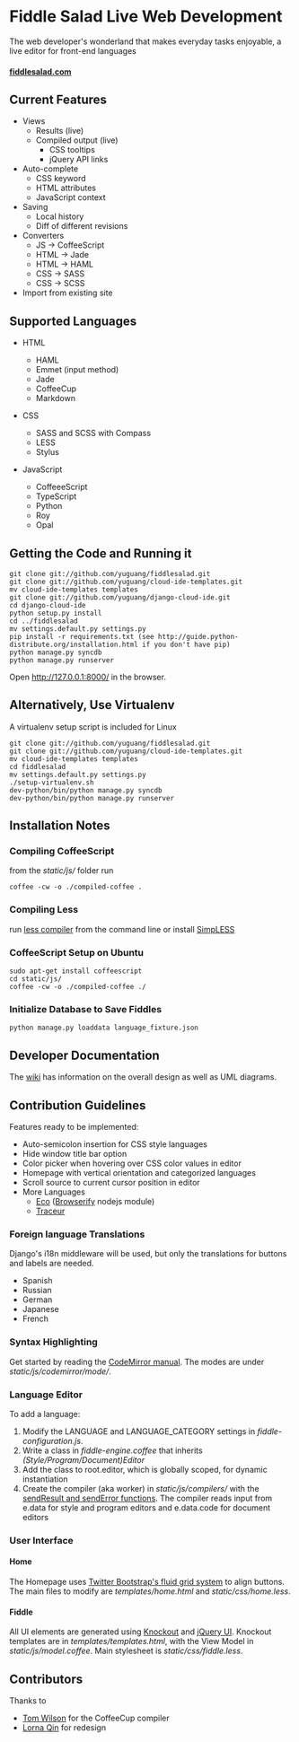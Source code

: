 Fiddle Salad Live Web Development
======================
The web developer's wonderland that makes everyday tasks enjoyable, a live editor for front-end languages
#### [fiddlesalad.com](http://fiddlesalad.com)
 
Current Features
----------------
* Views
    * Results (live)
    * Compiled output (live)
        * CSS tooltips
        * jQuery API links
* Auto-complete
    * CSS keyword
    * HTML attributes
    * JavaScript context
* Saving
    * Local history
    * Diff of different revisions
* Converters
    * JS -> CoffeeScript
    * HTML -> Jade
	* HTML -> HAML
	* CSS -> SASS
	* CSS -> SCSS
* Import from existing site

Supported Languages
-------------------

* HTML
    * HAML
    * Emmet (input method)
    * Jade
    * CoffeeCup
    * Markdown

* CSS
    * SASS and SCSS with Compass
    * LESS
    * Stylus

* JavaScript
    * CoffeeeScript
    * TypeScript
    * Python
    * Roy
    * Opal

Getting the Code and Running it
-------------------------------

    git clone git://github.com/yuguang/fiddlesalad.git
    git clone git://github.com/yuguang/cloud-ide-templates.git
    mv cloud-ide-templates templates
    git clone git://github.com/yuguang/django-cloud-ide.git
    cd django-cloud-ide
    python setup.py install
    cd ../fiddlesalad
    mv settings.default.py settings.py
    pip install -r requirements.txt (see http://guide.python-distribute.org/installation.html if you don't have pip)
    python manage.py syncdb
    python manage.py runserver

Open http://127.0.0.1:8000/ in the browser.

Alternatively, Use Virtualenv
-----------------------------
A virtualenv setup script is included for Linux

    git clone git://github.com/yuguang/fiddlesalad.git
    git clone git://github.com/yuguang/cloud-ide-templates.git
    mv cloud-ide-templates templates
    cd fiddlesalad
    mv settings.default.py settings.py
    ./setup-virtualenv.sh
    dev-python/bin/python manage.py syncdb
    dev-python/bin/python manage.py runserver

Installation Notes
------------------
### Compiling CoffeeScript
from the _static/js/_ folder run

    coffee -cw -o ./compiled-coffee .
	
### Compiling Less
run [less compiler](http://lesscss.org/#-server-side-usage) from the command line or install [SimpLESS](http://wearekiss.com/simpless)

### CoffeeScript Setup on Ubuntu
	sudo apt-get install coffeescript
	cd static/js/
	coffee -cw -o ./compiled-coffee ./

### Initialize Database to Save Fiddles
    python manage.py loaddata language_fixture.json

Developer Documentation
-----------------------

The [wiki](https://github.com/yuguang/fiddlesalad/wiki) has information on the overall design
as well as UML diagrams.


Contribution Guidelines
-----------------------

Features ready to be implemented:

* Auto-semicolon insertion for CSS style languages
* Hide window title bar option
* Color picker when hovering over CSS color values in editor
* Homepage with vertical orientation and categorized languages
* Scroll source to current cursor position in editor
* More Languages
    * [Eco](https://github.com/sstephenson/eco) ([Browserify](https://github.com/substack/node-browserify) nodejs module)
    * [Traceur](https://github.com/google/traceur-compiler)

### Foreign language Translations
Django's i18n middleware will be used, but only the translations for buttons and labels are needed.

* Spanish
* Russian
* German
* Japanese
* French
    
### Syntax Highlighting
Get started by reading the [CodeMirror manual](http://codemirror.net/doc/manual.html#modeapi). The modes are under _static/js/codemirror/mode/_.

### Language Editor
To add a language:

1. Modify the LANGUAGE and LANGUAGE_CATEGORY settings in *fiddle-configuration.js*. 
2. Write a class in *fiddle-engine.coffee* that inherits *(Style/Program/Document)Editor*
3. Add the class to root.editor, which is globally scoped, for dynamic instantiation
4. Create the compiler (aka worker) in _static/js/compilers/_ with the [sendResult and sendError functions](https://github.com/yuguang/fiddlesalad/blob/master/static/js/compilers/coffeescript.js).
The compiler reads input from e.data for style and program editors and e.data.code for document editors
	
### User Interface
#### Home
The Homepage uses [Twitter Bootstrap's fluid grid system](http://twitter.github.com/bootstrap/scaffolding.html#fluidGridSystem) 
to align buttons. The main files to modify are *templates/home.html* and *static/css/home.less*. 

#### Fiddle
All UI elements are generated using [Knockout](http://knockoutjs.com/documentation/introduction.html)
and [jQuery UI](http://jqueryui.com/demos/). Knockout templates are in *templates/templates.html*, with the View Model
in *static/js/model.coffee*. Main stylesheet is *static/css/fiddle.less*. 

Contributors
------------

Thanks to

* [Tom Wilson](https://github.com/twilson63) for the CoffeeCup compiler
* [Lorna Qin](http://lornaqin.com/) for redesign